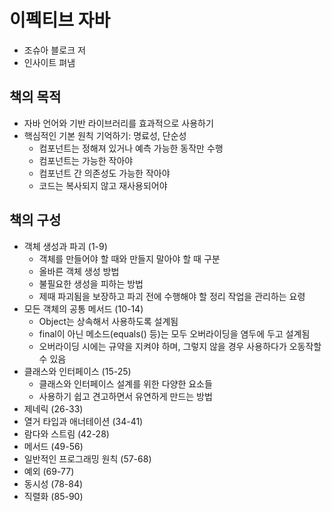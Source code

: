 # 이펙티브 자바
- 조슈아 블로크 저
- 인사이트 펴냄


## 책의 목적
- 자바 언어와 기반 라이브러리를 효과적으로 사용하기
- 핵심적인 기본 원칙 기억하기: 명료성, 단순성
    * 컴포넌트는 정해져 있거나 예측 가능한 동작만 수행
    * 컴포넌트는 가능한 작아야
    * 컴포넌트 간 의존성도 가능한 작아야
    * 코드는 복사되지 않고 재사용되어야

## 책의 구성
- 객체 생성과 파괴 (1-9)
    * 객체를 만들어야 할 때와 만들지 말아야 할 때 구분
    * 올바른 객체 생성 방법
    * 불필요한 생성을 피하는 방법
    * 제때 파괴됨을 보장하고 파괴 전에 수행해야 할 정리 작업을 관리하는 요령 
- 모든 객체의 공통 메서드 (10-14)
    * Object는 상속해서 사용하도록 설계됨
    * final이 아닌 메소드(equals() 등)는 모두 오버라이딩을 염두에 두고 설계됨
    * 오버라이딩 시에는 규약을 지켜야 하며, 그렇지 않을 경우 사용하다가 오동작할 수 있음
- 클래스와 인터페이스 (15-25)
    * 클래스와 인터페이스 설계를 위한 다양한 요소들
    * 사용하기 쉽고 견고하면서 유연하게 만드는 방법
- 제네릭 (26-33)
- 열거 타입과 애너테이션 (34-41)
- 람다와 스트림 (42-28)
- 메서드 (49-56)
- 일반적인 프로그래밍 원칙 (57-68)
- 예외 (69-77)
- 동시성 (78-84)
- 직렬화 (85-90)